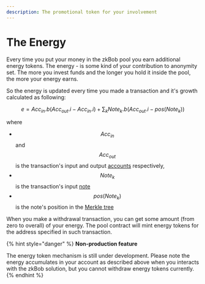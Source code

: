 ```yaml
---
description: The promotional token for your involvement
---
```


# The Energy

Every time you put your money in the zkBob pool you earn additional energy tokens. The energy - is some kind of your contribution to anonymity set. The more you invest funds and the longer you hold it inside the pool, the more your energy earns.

So the energy is updated every time you made a transaction and it's growth calculated as following:

$$e = Acc_{in}.b (Acc_{out}.i - Acc_{in}.i) + \sum_k Note_k.b (Acc_{out}.i - pos(Note_k))$$

where

* $$Acc_{in}$$ and $$Acc_{out}$$ is the transaction's input and output [accounts](account-and-notes/accounts.md) respectively,
* $$Note_k$$ is the transaction's input [note](account-and-notes/notes.md)
* $$pos(Note_k)$$ is the note's position in the [Merkle tree](untitled/)

When you make a withdrawal transaction, you can get some amount (from zero to overall) of your energy. The pool contract will mint energy tokens for the address specified in such transaction.

{% hint style="danger" %}
**Non-production feature**

The energy token mechanism is still under development. Please note the energy accumulates in your account as described above when you interacts with the zkBob solution, but you cannot withdraw energy tokens currently.
{% endhint %}






